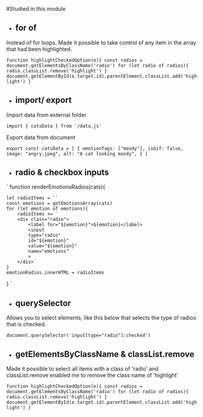 #Studied in this module

- ## for of 
Instead of for loops. Made it possible to take control of any item in the array that had been highlighted.

`
function highlightCheckedOption(e){
    const radios = document.getElementsByClassName('radio')
    for (let radio of radios){
        radio.classList.remove('highlight')
    }
    document.getElementById(e.target.id).parentElement.classList.add('highlight')
}
`

- ## import/ export

Import data from external folder

`import { catsData } from '/data.js'`

Export data from document

`export const catsData = [
    {
        emotionTags: ["moody"],
        isGif: false,
        image: "angry.jpeg",
        alt: "A cat looking moody",
    } ]`

- ## radio & checkbox inputs

`
function renderEmotionsRadios(cats){
        
    let radioItems = ``
    const emotions = getEmotionsArray(cats)
    for (let emotion of emotions){
        radioItems += `
        <div class="radio">
            <label for="${emotion}">${emotion}</label>
            <input
            type="radio"
            id="${emotion}"
            value="${emotion}"
            name="emotions"
            >
        </div>`
    }
    emotionRadios.innerHTML = radioItems
}
`

- ## querySelector

Allows you to select elements, like this below that selects the type of radioo that is checked.

`document.querySelector('input[type="radio"]:checked')`

- ## getElementsByClassName & classList.remove

Made it possible to select all items with a class of 'radio' and classList.remove enabled me to remove the class name of 'highlight'

`
function highlightCheckedOption(e){
    const radios = document.getElementsByClassName('radio')
    for (let radio of radios){
        radio.classList.remove('highlight')
    }
    document.getElementById(e.target.id).parentElement.classList.add('highlight')
}
`
